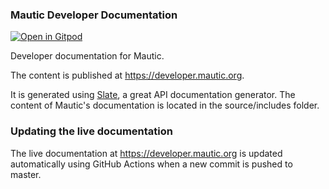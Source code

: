### Mautic Developer Documentation ###

[![Open in Gitpod](https://gitpod.io/button/open-in-gitpod.svg)](https://gitpod.io/#https://github.com/mautic/developer-documentation-new)

Developer documentation for Mautic.

The content is published at https://developer.mautic.org.

It is generated using [Slate](https://github.com/slatedocs/slate), a great API documentation generator. The content of Mautic's documentation is located in the source/includes folder.

### Updating the live documentation

The live documentation at https://developer.mautic.org is updated automatically using GitHub Actions when a new commit is pushed to master.
